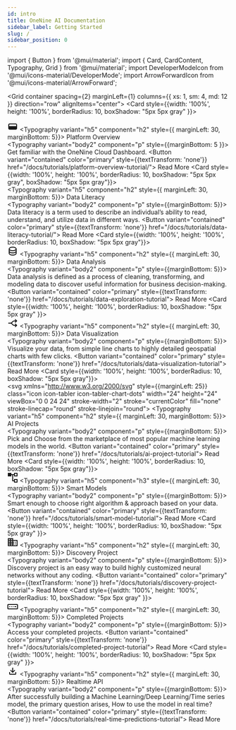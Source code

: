 ```yaml
---
id: intro
title: OneNine AI Documentation
sidebar_label: Getting Started
slug: /
sidebar_position: 0
---
```


import { Button } from '@mui/material';
import { Card, CardContent, Typography, Grid } from '@mui/material';
import DeveloperModeIcon from '@mui/icons-material/DeveloperMode';
import ArrowForwardIcon from '@mui/icons-material/ArrowForward';

          
<Grid container spacing={2} marginLeft={1} columns={{ xs: 1, sm: 4, md: 12 }} direction="row" alignItems="center">
    <Grid item xs={2} sm={4} md={4} key={9}>
        <Card style={{width: '100%', height: '100%', borderRadius: 10, boxShadow: "5px 5px gray" }}>
        <CardContent>
            <div className='row'>
            <svg width="24" height="24" viewBox="0 0 24 24" fill="none" xmlns="http://www.w3.org/2000/svg" style={{marginLeft:25}}>
                <path fill-rule="evenodd" clip-rule="evenodd" d="M2 8C2 6.34315 3.34315 5 5 5H19C20.6569 5 22 6.34315 22 8V16C22 17.6569 20.6569 19 19 19H5C3.34315 19 2 17.6569 2 16V8ZM5 7H19C19.5523 7 20 7.44771 20 8V11H4V8C 7.44772 4.44772 7 5 7ZM4 13V16C4 16.5523 4.44772 17 5 17H8V13H4ZM10 17H19C19.5523 17 20 16.5523 20 16V13H10V17Z" fill="currentColor"/>
            </svg>
                <Typography variant="h5" component="h2" style={{ marginLeft: 30, marginBottom: 5}}>
                Platform Overview
                </Typography>
            </div>
            <Typography variant="body2" component="p" style={{marginBottom: 5 }}>
            Get familiar with the OneNine Cloud Dashboard.
            </Typography>
            <Button variant="contained" color="primary" style={{textTransform: 'none'}} href="/docs/tutorials/platform-overview-tutorial/">
            Read More <ArrowForwardIcon />
            </Button>
        </CardContent>
        </Card>
    </Grid>
    <Grid item xs={2} sm={4} md={4} key={1}>
        <Card style={{width: '100%', height: '100%', borderRadius: 10, boxShadow: "5px 5px gray", boxShadow: "5px 5px gray"}}>
        <CardContent>
            <div className='row'>
                <DeveloperModeIcon style={{marginLeft:25}}/>
                <Typography variant="h5" component="h2" style={{ marginLeft: 30, marginBottom: 5}}>
                Data Literacy
                </Typography>
            </div>
            <Typography variant="body2" component="p" style={{marginBottom: 5}}>
            Data literacy is a term used to describe an individual’s ability to read, understand, and utilize data in different ways.
            </Typography>
            <Button variant="contained" color="primary" style={{textTransform: 'none'}} href="/docs/tutorials/data-literacy-tutorial/">
            Read More <ArrowForwardIcon />
            </Button>
        </CardContent>
        </Card>
    </Grid>
    <Grid item xs={2} sm={4} md={4} key={2}>
        <Card style={{width: '100%', height: '100%', borderRadius: 10, boxShadow: "5px 5px gray"}}>
        <CardContent>
            <div className='row'>
            <svg class="w-6 h-6" style={{marginLeft:25}} height="24" width="24" fill="none" stroke="currentColor" viewBox="0 0 24 24" xmlns="http://www.w3.org/2000/svg"><path stroke-linecap="round" stroke-linejoin="round" stroke-width="2" d="M4 7v10c0 2.21 3.582 4 8 4s8-1.79 8-4V7M4 7c0 2.21 3.582 4 8 4s8-1.79 8-4M4 7c0-2.21 3.582-4 8-4s8 1.79 8 4m0 5c0 2.21-3.582 4-8 4s-8-1.79-8-4"></path></svg>
                <Typography variant="h5" component="h2" style={{ marginLeft: 30, marginBottom: 5}}>
                Data Analysis
                </Typography>
            </div>
            <Typography variant="body2" component="p" style={{marginBottom: 5}}>
            Data analysis is defined as a process of cleaning, transforming, and modeling data to discover useful information for business decision-making.
            </Typography>
            <Button variant="contained" color="primary" style={{textTransform: 'none'}} href="/docs/tutorials/data-exploration-tutorial">
            Read More <ArrowForwardIcon />
            </Button>
        </CardContent>
        </Card>
    </Grid>
    <Grid item xs={2} sm={4} md={4} key={3}>
        <Card style={{width: '100%', height: '100%', borderRadius: 10, boxShadow: "5px 5px gray" }}>
        <CardContent>
            <div className='row'>
            <svg xmlns="http://www.w3.org/2000/svg" style={{marginLeft:25}} width="24" height="24" viewBox="0 0 24 24" stroke-width="2" stroke="currentColor" fill="none" stroke-linecap="round" stroke-linejoin="round">
                    <path stroke="none" d="M0 0h24v24H0z" fill="none"></path>
                    <path d="M21 17h-5.397a5 5 0 0 1 -4.096 -2.133l-.514 -.734a5 5 0 0 0 -4.096 -2.133h-3.897"></path>
                    <path d="M21 7h-5.395a5 5 0 0 0 -4.098 2.135l-.51 .73a5 5 0 0 1 -4.097 2.135h-3.9"></path>
                    <path d="M18 10l3 -3l-3 -3"></path>
                    <path d="M18 20l3 -3l-3 -3"></path>
                </svg>
                <Typography variant="h5" component="h2" style={{ marginLeft: 30, marginBottom: 5}}>
                Data Visualization
                </Typography>
            </div>
            <Typography variant="body2" component="p" style={{marginBottom: 5}}>
            Visualize your data, from simple line charts to highly detailed geospatial charts with few clicks.
            </Typography>
            <Button variant="contained" color="primary" style={{textTransform: 'none'}} href="/docs/tutorials/data-visualization-tutorial">
            Read More <ArrowForwardIcon />
            </Button>
        </CardContent>
        </Card>
    </Grid>
    <Grid item xs={2} sm={4} md={4} key={4}>
        <Card style={{width: '100%', height: '100%', borderRadius: 10, boxShadow: "5px 5px gray"}}>
        <CardContent>
            <div className='row'>
            <svg xmlns="http://www.w3.org/2000/svg" style={{marginLeft: 25}} class="icon icon-tabler icon-tabler-chart-dots" width="24" height="24" viewBox="0 0 24 24" stroke-width="2" stroke="currentColor" fill="none" stroke-linecap="round" stroke-linejoin="round">
            <path stroke="none" d="M0 0h24v24H0z" fill="none"></path>
            <path d="M3 3v18h18"></path>
            <circle cx="9" cy="9" r="2"></circle>
            <circle cx="19" cy="7" r="2"></circle>
            <circle cx="14" cy="15" r="2"></circle>
            <line x1="10.16" y1="10.62" x2="12.5" y2="13.5"></line>
            <path d="M15.088 13.328l2.837 -4.586"></path>
            </svg>
                <Typography variant="h5" component="h2" style={{ marginLeft: 30, marginBottom: 5}}>
                AI Projects
                </Typography>
            </div>
            <Typography variant="body2" component="p" style={{marginBottom: 5}}>
            Pick and Choose from the marketplace of most popular machine learning models in the world.
            </Typography>
            <Button variant="contained" color="primary" style={{textTransform: 'none'}} href="/docs/tutorials/ai-project-tutorial">
            Read More <ArrowForwardIcon />
            </Button>
        </CardContent>
        </Card>
    </Grid>
    <Grid item xs={2} sm={4} md={4} key={5}>
        <Card style={{width: '100%', height: '100%', borderRadius: 10, boxShadow: "5px 5px gray"}}>
        <CardContent>
            <div className='row'>
            <svg style={{marginLeft:25}} width="24" height="24" viewBox="0 0 24 24" fill="none" xmlns="http://www.w3.org/2000/svg">
            <path fill-rule="evenodd" clip-rule="evenodd" d="M9 1H1V9H9V6H11V20H15V23H23V15H15V18H13V6H15V9H23V1H15V4H9V1ZM21 3H17V7H21V3ZM17 17H21V21H17V17Z" fill="currentColor"/>
            </svg>
                <Typography variant="h5" component="h3" style={{ marginLeft: 30, marginBottom: 5}}>
                Smart Models
                </Typography>
            </div>
            <Typography variant="body2" component="p" style={{marginBottom: 5}}>
            Smart enough to choose right algorithm & approach based on your data.
            </Typography>
            <Button variant="contained" color="primary" style={{textTransform: 'none'}} href="/docs/tutorials/smart-model-tutorial">
            Read More <ArrowForwardIcon />
            </Button>
        </CardContent>
        </Card>
    </Grid>
    <Grid item xs={2} sm={4} md={4} key={6}>
        <Card style={{width: '100%', height: '100%', borderRadius: 10, boxShadow: "5px 5px gray" }}>
        <CardContent>
            <div className='row'>
            <svg width="24" height="24" viewBox="0 0 24 24" fill="none" xmlns="http://www.w3.org/2000/svg" style={{marginLeft:25}}>
            <path d="M17 15H19V17H17V15Z" fill="currentColor" />
            <path d="M19 11H17V13H19V11Z" fill="currentColor" />
            <path fill-rule="evenodd" clip-rule="evenodd" d="M13 7H23V21H1V3H13V7ZM8 5H11V7H8V5ZM11 19V17H8V19H11ZM11 15V13H8V15H11ZM11 11V9H8V11H11ZM21 19V9H13V11H15V13H13V15H15V17H13V19H21ZM3 19V17H6V19H3ZM3 15H6V13H3V15ZM6 11V9H3V11H6ZM3 7H6V5H3V7Z" fill="currentColor" />
            </svg>
                <Typography variant="h5" component="h2" style={{ marginLeft: 30, marginBottom: 5}}>
                Discovery Project
                </Typography>
            </div>
            <Typography variant="body2" component="p" style={{marginBottom: 5}}>
            Discovery project is an easy way to build highly customized neural networks without any coding.
            </Typography>
            <Button variant="contained" color="primary" style={{textTransform: 'none'}} href="/docs/tutorials/discovery-project-tutorial">
            Read More <ArrowForwardIcon />
            </Button>
        </CardContent>
        </Card>
    </Grid>
    <Grid item xs={2} sm={4} md={4} key={7}>
        <Card style={{width: '100%', height: '100%', borderRadius: 10, boxShadow: "5px 5px gray" }}>
        <CardContent>
            <div className='row'>
            <svg width="24" height="24" viewBox="0 0 24 24" fill="none" xmlns="http://www.w3.org/2000/svg" style={{marginLeft:25}}>
            <path d="M6 12C6 12.5523 5.55228 13 5 13C4.44772 13 4 12.5523 4 12C4 11.4477 4.44772 11 5 11C5.55228 11 6 11.4477 6 12Z" fill="currentColor" />
            <path d="M9 13C9.55228 13 10 12.5523 10 12C10 11.4477 9.55228 11 9 11C8.44771 11 8 11.4477 8 12C8 12.5523 8.44771 13 9 13Z" fill="currentColor" />
            <path d="M14 12C14 12.5523 13.5523 13 13 13C12.4477 13 12 12.5523 12 12C12 11.4477 12.4477 11 13 11C13.5523 11 14 11.4477 14 12Z" fill="currentColor" />
            <path d="M20 11H16V13H20V11Z" fill="currentColor" />
            <path fill-rule="evenodd" clip-rule="evenodd" d="M2 6C0.895431 6 0 6.89543 0 8V16C0 17.1046 0.89543 18 2 18H22C23.1046 18 24 17.1046 24 16V8C24 6.89543 23.1046 6 22 6H2ZM22 8H2L2 16H22V8Z" fill="currentColor" />
            </svg>
                <Typography variant="h5" component="h2" style={{ marginLeft: 30, marginBottom: 5}}>
                Completed Projects
                </Typography>
            </div>
            <Typography variant="body2" component="p" style={{marginBottom: 5}}>
            Access your completed projects.
            </Typography>
            <Button variant="contained" color="primary" style={{textTransform: 'none'}} href="/docs/tutorials/completed-project-tutorial">
            Read More <ArrowForwardIcon />
            </Button>
        </CardContent>
        </Card>
    </Grid>
    <Grid item xs={2} sm={4} md={4} key={8}>
        <Card style={{width: '100%', height: '100%', borderRadius: 10, boxShadow: "5px 5px gray" }}>
        <CardContent>
            <div className='row'>
            <svg width="24" height="24"  viewBox="0 0 24 24" fill="none" xmlns="http://www.w3.org/2000/svg" style={{marginLeft:25}}>
            <path d="M11 5C11 4.44772 11.4477 4 12 4C12.5523 4 13 4.44772 13 5V12.1578L16.2428 8.91501L17.657 10.3292L12.0001 15.9861L6.34326 10.3292L7.75748 8.91501L11 12.1575V5Z" fill="currentColor" />
            <path d="M4 14H6V18H18V14H20V18C20 19.1046 19.1046 20 18 20H6C4.89543 20 4 19.1046 4 18V14Z" fill="currentColor" />
            </svg>
                <Typography variant="h5" component="h2" style={{ marginLeft: 30, marginBottom: 5}}>
                Realtime API
                </Typography>
            </div>
            <Typography variant="body2" component="p" style={{marginBottom: 5}}>
            After successfully building a Machine Learning/Deep Learning/Time series model, the primary question arises, How to use the model in real time?
            </Typography>
            <Button variant="contained" color="primary" style={{textTransform: 'none'}} href="/docs/tutorials/real-time-predictions-tutorial">
            Read More <ArrowForwardIcon />
            </Button>
        </CardContent>
        </Card>
    </Grid>
    
</Grid>